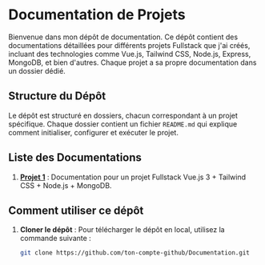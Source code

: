 # Documentation de Projets

Bienvenue dans mon dépôt de documentation. Ce dépôt contient des documentations détaillées pour différents projets Fullstack que j'ai créés, incluant des technologies comme Vue.js, Tailwind CSS, Node.js, Express, MongoDB, et bien d'autres. Chaque projet a sa propre documentation dans un dossier dédié.

## Structure du Dépôt

Le dépôt est structuré en dossiers, chacun correspondant à un projet spécifique. Chaque dossier contient un fichier `README.md` qui explique comment initialiser, configurer et exécuter le projet.


## Liste des Documentations

1. **[Projet 1](.Projet_1/README.md)** : Documentation pour un projet Fullstack Vue.js 3 + Tailwind CSS + Node.js + MongoDB.

## Comment utiliser ce dépôt

1. **Cloner le dépôt** : Pour télécharger le dépôt en local, utilisez la commande suivante :
   ```bash
   git clone https://github.com/ton-compte-github/Documentation.git
